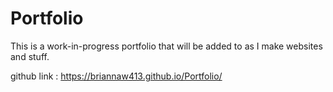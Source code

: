 # Portfolio

This is a work-in-progress portfolio that will be added to as I make websites and stuff.

github link : https://briannaw413.github.io/Portfolio/